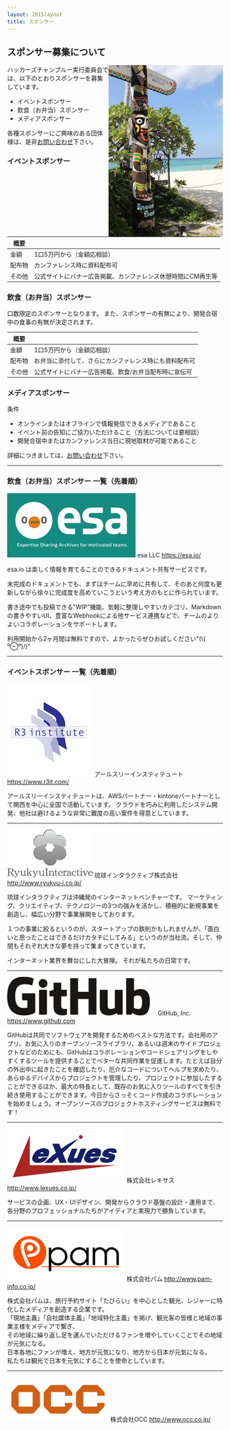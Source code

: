 ```yaml
---
layout: 2015layout
title: スポンサー
---
```



スポンサー募集について
--------------------------------------------------------------------------------

<img src="/img/2015/10497446_833368266702301_2058758081536543300_o.jpg" align="right">

ハッカーズチャンプルー実行委員会では、以下のとおりスポンサーを募集しています。

* イベントスポンサー
* 飲食（お弁当）スポンサー
* メディアスポンサー


各種スポンサーにご興味のある団体様は、是非[お問い合わせ](https://docs.google.com/forms/d/1MGJ4bVv8hpyXeLjvcGzZDpl838ZGHPA_plLqX_BJSbA/viewform)下さい。


### イベントスポンサー

概要             |                            |
---------------- | -------------------------- |
金額             | 1口5万円から（金額応相談）        |
配布物           | カンファレンス時に資料配布可        |
その他           | 公式サイトにバナー広告掲載、カンファレンス休憩時間にCM再生等 |


### 飲食（お弁当）スポンサー

口数限定のスポンサーとなります。
また、スポンサーの有無により、開発合宿中の食事の有無が決定されます。

概要             |                            |
---------------- | -------------------------- |
金額             | 1口5万円から（金額応相談）           |
配布物           | お弁当に添付して、さらにカンファレンス時にも資料配布可        |
その他           | 公式サイトにバナー広告掲載、飲食/お弁当配布時に宣伝可 |


### メディアスポンサー

条件

* オンラインまたはオフラインで情報発信できるメディアであること
* イベント前の告知にご協力いただけること（方法については要相談）
* 開発合宿中またはカンファレンス当日に現地取材が可能であること

詳細につきましては、[お問い合わせ](https://docs.google.com/forms/d/1MGJ4bVv8hpyXeLjvcGzZDpl838ZGHPA_plLqX_BJSbA/viewform)下さい。


-----

### 飲食（お弁当）スポンサー 一覧（先着順）

![](/img/2015/esa_logo.png) esa LLC https://esa.io/

esa.io は楽しく情報を育てることのできるドキュメント共有サービスです。

未完成のドキュメントでも、まずはチームに早めに共有して、そのあと何度も更新しながら徐々に完成度を高めていこうという考え方のもとに作られています。

書き途中でも投稿できる"WIP"機能、気軽に整理しやすいカテゴリ、Markdownの書きやすいUI、豊富なWebhookによる他サービス連携などで、チームのよりよいコラボレーションをサポートします。

利用開始から2ヶ月間は無料ですので、よかったらぜひお試しください"(\\( ⁰⊖⁰)/)"

-----

### イベントスポンサー 一覧（先着順）

![](/img/2015/R3_logo_200x217.png) アールスリーインスティテュート https://www.r3it.com/

アールスリーインスティテュートは、AWSパートナー・kintoneパートナーとして関西を中心に全国で活動しています。
クラウドを巧みに利用したシステム開発、他社は避けるような非常に難度の高い案件を得意としています。

-----

![](/img/logo_ryukyuInteractive.png) 琉球インタラクティブ株式会社 http://www.ryukyu-i.co.jp/


琉球インタラクティブは沖縄発のインターネットベンチャーです。
マーケティング、クリエイティブ、テクノロジーの3つの強みを活かし、積極的に新規事業を創造し、幅広い分野で事業展開をしております。

１つの事業に絞るというのが、スタートアップの鉄則かもしれませんが、「面白いと思ったことはできるだけカタチにしてみる」というのが当社流。そして、仲間もそれぞれ大きな夢を持って集まってきています。

インターネット業界を舞台にした大冒険。
それが私たちの日常です。

-----

![](/img/2015/GitHub_Logo.png) 　GitHub, Inc. https://www.github.com

GitHubは共同でソフトウェアを開発するためのベストな方法です。会社用のアプリ、お気に入りのオープンソースライブラリ、あるいは週末のサイドプロジェクトなどのためにも、GitHubはコラボレーションやコードシェアリングをしやすくするツールを提供することでベターな共同作業を促進します。たとえば自分の外出中に起きたことを確認したり、厄介なコードについてヘルプを求めたり、あらゆるデバイスからプロジェクトを管理したり、プロジェクトに参加したすることができるほか、最大の特長として、既存のお気に入りツールのすべてを引き続き使用することができます。今日からさっそくコード作成のコラボレーションを始めましょう。オープンソースのプロジェクトホスティングサービスは無料です！

-----

![](/img/2015/Lexues.png) 株式会社レキサス http://www.lexues.co.jp/

サービスの企画、UX・UIデザイン、開発からクラウド基盤の設計・運用まで、各分野のプロフェッショナルたちがアイディアと実現力で勝負しています。

-----

![](/img/2015/pam_logo.jpg) 株式会社パム http://www.pam-info.co.jp/

株式会社パムは、旅行予約サイト「たびらい」を中心とした観光、レジャーに特化したメディアを創造する企業です。  
「現地主義」「自社媒体主義」「地域特化主義」を掲げ、観光客の皆様と地域の事業主様をメディアで繋ぎ、  
その地域に繰り返し足を運んでいただけるファンを増やしていくことでその地域が元気になる。  
日本各地にファンが増え、地方が元気になり、地方から日本が元気になる。  
私たちは観光で日本を元気にすることを使命としています。  


-----

![](/img/2015/occ_logo.png) 株式会社OCC http://www.occ.co.jp/

